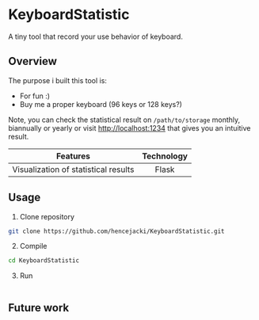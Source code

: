 # KeyboardStatistic
A tiny tool that record your use behavior of keyboard.

## Overview
The purpose i built this tool is:

+ For fun :)
+ Buy me a proper keyboard (96 keys or 128 keys?)

Note, you can check the statistical result on `/path/to/storage` monthly, biannually or yearly or visit [http://localhost:1234](http://localhost:1234) that gives you an intuitive result.

| Features | Technology |
| :--------: | :-------: |
| Visualization of statistical results  | Flask |

## Usage

1. Clone repository

~~~bash
git clone https://github.com/hencejacki/KeyboardStatistic.git
~~~

2. Compile

~~~bash
cd KeyboardStatistic
~~~

3. Run

~~~bash

~~~

## Future work
